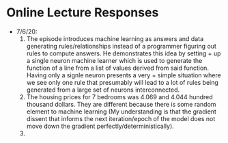  # Online Lecture Responses 
+ 7/6/20: 
  1. The episode introduces machine learning as answers and data generating rules/relationships instead of a programmer figuring out rules to compute answers. He demonstrates this idea by setting + up a single neuron machine learner which is used to generate the function of a line from a list of values derived from said function. Having only a signle neuron presents a very + simple situation where we see only one rule that presumably will lead to a lot of rules being generated from a large set of neurons interconnected. 
  2. The housing prices for 7 bedrooms was 4.069 and 4.044 hundred thousand dollars. They are different because there is some random element to machine learning (My understanding is that the gradient dissent that informs the next iteration/epoch of the model does not move down the gradient perfectly/deterministically).
  3. 
